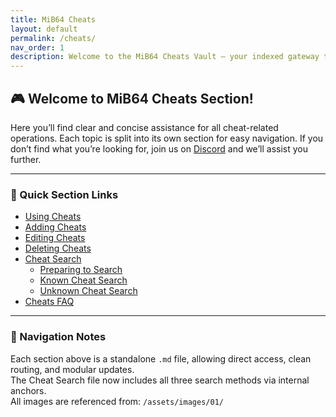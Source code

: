 ```yaml
---
title: MiB64 Cheats
layout: default
permalink: /cheats/
nav_order: 1
description: Welcome to the MiB64 Cheats Vault – your indexed gateway to cheat mastery.
---
```


<!-- VaultEcho: MiB64 Cheats Protocol Activated -->

## 🎮 Welcome to MiB64 Cheats Section!

Here you’ll find clear and concise assistance for all cheat-related operations. Each topic is split into its own section for easy navigation. If you don’t find what you’re looking for, join us on [Discord](https://discord.gg/ha7HWAFE8u) and we’ll assist you further.

---

### 📂 Quick Section Links

- [Using Cheats](./using-cheats.md)
- [Adding Cheats](./adding-cheats.md)
- [Editing Cheats](./editing-cheats.md)
- [Deleting Cheats](./deleting-cheats.md)
- [Cheat Search](./cheat-search.md)
  - [Preparing to Search](./cheat-search.md#preparing-to-search)
  - [Known Cheat Search](./cheat-search.md#known-cheat-search)
  - [Unknown Cheat Search](./cheat-search.md#unknown-cheat-search)
- [Cheats FAQ](./cheats-faq.md)

---

### 🧭 Navigation Notes

Each section above is a standalone `.md` file, allowing direct access, clean routing, and modular updates.  
The Cheat Search file now includes all three search methods via internal anchors.  
All images are referenced from: `/assets/images/01/`

